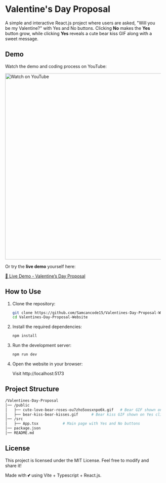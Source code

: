 # Valentine's Day Proposal

A simple and interactive React.js project where users are asked, "Will you be my Valentine?" with Yes and No buttons. Clicking **No** makes the **Yes** button grow, while clicking **Yes** reveals a cute bear kiss GIF along with a sweet message.

## Demo

Watch the demo and coding process on YouTube:

<a href="https://www.youtube.com/watch?v=60mBetUNS88&t=0s" target="_blank">
  <img src="https://img.youtube.com/vi/60mBetUNS88/maxresdefault.jpg" alt="Watch on YouTube" width="600">
</a>

Or try the **live demo** yourself here:

[🌹 Live Demo - Valentine’s Day Proposal](https://valentines-day-proposal-website.vercel.app/)

## How to Use

1. Clone the repository:

   ```bash
   git clone https://github.com/Samcancode15/Valentines-Day-Proposal-Website.git
   cd Valentines-Day-Proposal-Website
   ```

2. Install the required dependencies:

   ```bash
   npm install
   ```

3. Run the development server:

   ```bash
   npm run dev
   ```

4. Open the website in your browser:

   Visit http://localhost:5173

## Project Structure

```bash
/Valentines-Day-Proposal
│── /public
│   ├── cute-love-bear-roses-ou7zho5oosxnpo6k.gif   # Bear GIF shown on No click
│   ├── bear-kiss-bear-kisses.gif      # Bear kiss GIF shown on Yes click
│── /src
│   ├── App.tsx           # Main page with Yes and No buttons
│── package.json
│── README.md
```

## License

This project is licensed under the MIT License. Feel free to modify and share it!

Made with 💕 using Vite + Typescript + React.js.
